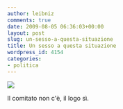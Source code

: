 ```yaml
---
author: leibniz
comments: true
date: 2009-08-05 06:36:03+00:00
layout: post
slug: un-sesso-a-questa-situazione
title: Un sesso a questa situazione
wordpress_id: 4154
categories:
- politica
---
```


![](http://www.leibniz-blogs.it/gallery/bersan.gif)



Il comitato non c'è, il logo sì.
